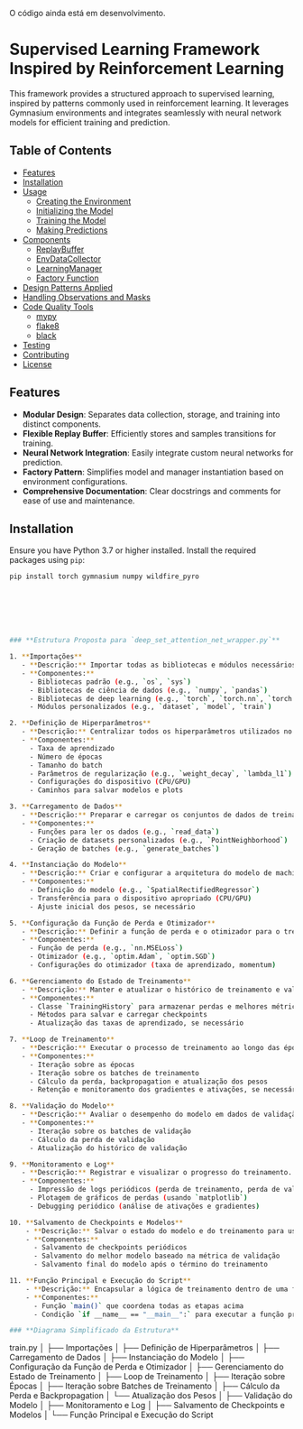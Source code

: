 
O código ainda está em desenvolvimento.

# Supervised Learning Framework Inspired by Reinforcement Learning

This framework provides a structured approach to supervised learning, inspired by patterns commonly used in reinforcement learning. It leverages Gymnasium environments and integrates seamlessly with neural network models for efficient training and prediction.

## Table of Contents

- [Features](#features)
- [Installation](#installation)
- [Usage](#usage)
  - [Creating the Environment](#creating-the-environment)
  - [Initializing the Model](#initializing-the-model)
  - [Training the Model](#training-the-model)
  - [Making Predictions](#making-predictions)
- [Components](#components)
  - [ReplayBuffer](#replaybuffer)
  - [EnvDataCollector](#envdatacollector)
  - [LearningManager](#learningmanager)
  - [Factory Function](#factory-function)
- [Design Patterns Applied](#design-patterns-applied)
- [Handling Observations and Masks](#handling-observations-and-masks)
- [Code Quality Tools](#code-quality-tools)
  - [mypy](#mypy)
  - [flake8](#flake8)
  - [black](#black)
- [Testing](#testing)
- [Contributing](#contributing)
- [License](#license)

## Features

- **Modular Design**: Separates data collection, storage, and training into distinct components.
- **Flexible Replay Buffer**: Efficiently stores and samples transitions for training.
- **Neural Network Integration**: Easily integrate custom neural networks for prediction.
- **Factory Pattern**: Simplifies model and manager instantiation based on environment configurations.
- **Comprehensive Documentation**: Clear docstrings and comments for ease of use and maintenance.

## Installation

Ensure you have Python 3.7 or higher installed. Install the required packages using `pip`:

```bash
pip install torch gymnasium numpy wildfire_pyro







### **Estrutura Proposta para `deep_set_attention_net_wrapper.py`**

1. **Importações**
   - **Descrição:** Importar todas as bibliotecas e módulos necessários para o treinamento.
   - **Componentes:**
     - Bibliotecas padrão (e.g., `os`, `sys`)
     - Bibliotecas de ciência de dados (e.g., `numpy`, `pandas`)
     - Bibliotecas de deep learning (e.g., `torch`, `torch.nn`, `torch.optim`)
     - Módulos personalizados (e.g., `dataset`, `model`, `train`)

2. **Definição de Hiperparâmetros**
   - **Descrição:** Centralizar todos os hiperparâmetros utilizados no treinamento.
   - **Componentes:**
     - Taxa de aprendizado
     - Número de épocas
     - Tamanho do batch
     - Parâmetros de regularização (e.g., `weight_decay`, `lambda_l1`)
     - Configurações do dispositivo (CPU/GPU)
     - Caminhos para salvar modelos e plots

3. **Carregamento de Dados**
   - **Descrição:** Preparar e carregar os conjuntos de dados de treinamento e validação.
   - **Componentes:**
     - Funções para ler os dados (e.g., `read_data`)
     - Criação de datasets personalizados (e.g., `PointNeighborhood`)
     - Geração de batches (e.g., `generate_batches`)

4. **Instanciação do Modelo**
   - **Descrição:** Criar e configurar a arquitetura do modelo de machine learning.
   - **Componentes:**
     - Definição do modelo (e.g., `SpatialRectifiedRegressor`)
     - Transferência para o dispositivo apropriado (CPU/GPU)
     - Ajuste inicial dos pesos, se necessário

5. **Configuração da Função de Perda e Otimizador**
   - **Descrição:** Definir a função de perda e o otimizador para o treinamento.
   - **Componentes:**
     - Função de perda (e.g., `nn.MSELoss`)
     - Otimizador (e.g., `optim.Adam`, `optim.SGD`)
     - Configurações do otimizador (taxa de aprendizado, momentum)

6. **Gerenciamento do Estado de Treinamento**
   - **Descrição:** Manter e atualizar o histórico de treinamento e validação.
   - **Componentes:**
     - Classe `TrainingHistory` para armazenar perdas e melhores métricas
     - Métodos para salvar e carregar checkpoints
     - Atualização das taxas de aprendizado, se necessário

7. **Loop de Treinamento**
   - **Descrição:** Executar o processo de treinamento ao longo das épocas definidas.
   - **Componentes:**
     - Iteração sobre as épocas
     - Iteração sobre os batches de treinamento
     - Cálculo da perda, backpropagation e atualização dos pesos
     - Retenção e monitoramento dos gradientes e ativações, se necessário

8. **Validação do Modelo**
   - **Descrição:** Avaliar o desempenho do modelo em dados de validação após cada época.
   - **Componentes:**
     - Iteração sobre os batches de validação
     - Cálculo da perda de validação
     - Atualização do histórico de validação

9. **Monitoramento e Log**
   - **Descrição:** Registrar e visualizar o progresso do treinamento.
   - **Componentes:**
     - Impressão de logs periódicos (perda de treinamento, perda de validação, etc.)
     - Plotagem de gráficos de perdas (usando `matplotlib`)
     - Debugging periódico (análise de ativações e gradientes)

10. **Salvamento de Checkpoints e Modelos**
    - **Descrição:** Salvar o estado do modelo e do treinamento para uso futuro.
    - **Componentes:**
      - Salvamento de checkpoints periódicos
      - Salvamento do melhor modelo baseado na métrica de validação
      - Salvamento final do modelo após o término do treinamento

11. **Função Principal e Execução do Script**
    - **Descrição:** Encapsular a lógica de treinamento dentro de uma função principal.
    - **Componentes:**
      - Função `main()` que coordena todas as etapas acima
      - Condição `if __name__ == "__main__":` para executar a função principal

### **Diagrama Simplificado da Estrutura**

```
train.py
│
├── Importações
│
├── Definição de Hiperparâmetros
│
├── Carregamento de Dados
│
├── Instanciação do Modelo
│
├── Configuração da Função de Perda e Otimizador
│
├── Gerenciamento do Estado de Treinamento
│
├── Loop de Treinamento
│   ├── Iteração sobre Épocas
│   ├── Iteração sobre Batches de Treinamento
│   ├── Cálculo da Perda e Backpropagation
│   └── Atualização dos Pesos
│
├── Validação do Modelo
│
├── Monitoramento e Log
│
├── Salvamento de Checkpoints e Modelos
│
└── Função Principal e Execução do Script
```

